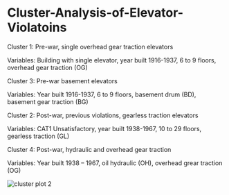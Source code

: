 # Cluster-Analysis-of-Elevator-Violatoins

Cluster 1: Pre-war, single overhead gear traction elevators

Variables: Building with single elevator, year built 1916-1937, 6 to 9 floors, overhead gear traction (OG) 

Cluster 3: Pre-war basement elevators

Variables: Year built 1916-1937, 6 to 9 floors, basement drum (BD), basement gear traction (BG)

Cluster 2: Post-war, previous violations, gearless traction elevators

Variables: CAT1 Unsatisfactory, year built 1938-1967, 10 to 29 floors, gearless traction (GL)

Cluster 4: Post-war, hydraulic and overhead gear traction

Variables: Year built 1938 – 1967, oil hydraulic (OH), overhead grear traction (OG) 


![cluster plot 2](https://user-images.githubusercontent.com/11237613/40857907-99fba8f4-65aa-11e8-80ce-8e0f1fba7f06.png)


